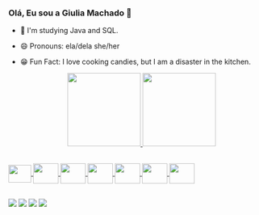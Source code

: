 ### Olá, Eu sou a Giulia Machado 👋


- 🌱 I'm studying Java and SQL. 
- 😄 Pronouns: ela/dela she/her
- 😁 Fun Fact: I love cooking candies, but I am a disaster in the kitchen.
  
  <div align="center">
  <a href="https://github.com/GiuliaMachado">
  <img height="145em" src="https://github-readme-stats.vercel.app/api?username=giuliamachado&show_icons=true&theme=tokyonight&include_all_commits=true&count_private=true"/>
  <img height="145em" src="https://github-readme-stats.vercel.app/api/top-langs/?username=giuliamachado&layout=compact&langs_count=7&theme=tokyonight"/>
</div>
  
  <div style="display: inline_block"><br>
  <img src="https://cdn.jsdelivr.net/gh/devicons/devicon/icons/java/java-original.svg" height="35" width="45" align="center"/>
  <img src="https://cdn.jsdelivr.net/gh/devicons/devicon/icons/microsoftsqlserver/microsoftsqlserver-plain-wordmark.svg" height="40" width="50" align="center"/>
  <img src="https://cdn.jsdelivr.net/gh/devicons/devicon/icons/php/php-original.svg"  height="40" width="50" align="center"/>
  <img src="https://cdn.jsdelivr.net/gh/devicons/devicon/icons/python/python-original.svg" height="40" width="50" align="center"/>
  <img src="https://cdn.jsdelivr.net/gh/devicons/devicon/icons/pandas/pandas-original.svg" height="40" width="50" align="center"/>
  <img src="https://cdn.jsdelivr.net/gh/devicons/devicon/icons/css3/css3-original.svg" height="40" width="50" align="center" />
  <img src="https://cdn.jsdelivr.net/gh/devicons/devicon/icons/html5/html5-original.svg" height="40" width="50" align="center"/>
</div>
  
  ##
  
  <div>
    <a href="https://instagram.com/giulia.macz" target="_blank"><img src="https://img.shields.io/badge/-Instagram-%23E4405F?style=for-the-badge&logo=instagram&logoColor=white" target="_blank"></a>
    <a href="https://www.linkedin.com/in/giulia-machado999/" target="_blank"><img src="https://img.shields.io/badge/-LinkedIn-%230077B5?style=for-the-badge&logo=linkedin&logoColor=white" target="_blank"></a> 
    <a href="https://twitter.com/AngellShiny" target="_blank"><img src="https://img.shields.io/badge/Twitter-1DA1F2?style=for-the-badge&logo=twitter&logoColor=white"
target="_blank"></a>
    <a href="https://music.youtube.com/channel/UCiaU_nvTrtSTIeHWj4fkHng" target="_blank"><img src="https://img.shields.io/badge/YouTube_Music-FF0000?style=for-the-badge&logo=youtube-music&logoColor=white" target="_blank"></a> 
  </div> 
   

